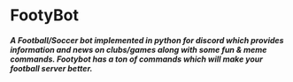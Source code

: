 # FootyBot
##### A Football/Soccer bot implemented in python for discord which provides information and news on clubs/games along with some fun &amp; meme commands. Footybot has a ton of commands which will make your football server better. 


